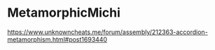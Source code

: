 # MetamorphicMichi
https://www.unknowncheats.me/forum/assembly/212363-accordion-metamorphism.html#post1693440
